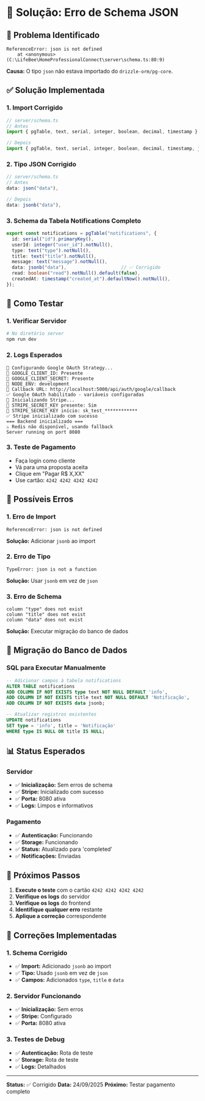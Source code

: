 # 🔧 Solução: Erro de Schema JSON

## 🚨 **Problema Identificado**
```
ReferenceError: json is not defined
    at <anonymous> (C:\LifeBee\HomeProfessionalConnect\server\schema.ts:80:9)
```

**Causa:** O tipo `json` não estava importado do `drizzle-orm/pg-core`.

## ✅ **Solução Implementada**

### **1. Import Corrigido**
```typescript
// server/schema.ts
// Antes
import { pgTable, text, serial, integer, boolean, decimal, timestamp } from "drizzle-orm/pg-core";

// Depois
import { pgTable, text, serial, integer, boolean, decimal, timestamp, jsonb } from "drizzle-orm/pg-core";
```

### **2. Tipo JSON Corrigido**
```typescript
// server/schema.ts
// Antes
data: json("data"),

// Depois
data: jsonb("data"),
```

### **3. Schema da Tabela Notifications Completo**
```typescript
export const notifications = pgTable("notifications", {
  id: serial("id").primaryKey(),
  userId: integer("user_id").notNull(),
  type: text("type").notNull(),
  title: text("title").notNull(),
  message: text("message").notNull(),
  data: jsonb("data"),                    // ✅ Corrigido
  read: boolean("read").notNull().default(false),
  createdAt: timestamp("created_at").defaultNow().notNull(),
});
```

## 🧪 **Como Testar**

### **1. Verificar Servidor**
```bash
# No diretório server
npm run dev
```

### **2. Logs Esperados**
```
🔧 Configurando Google OAuth Strategy...
🔧 GOOGLE_CLIENT_ID: Presente
🔧 GOOGLE_CLIENT_SECRET: Presente
🔧 NODE_ENV: development
🔧 Callback URL: http://localhost:5000/api/auth/google/callback
✅ Google OAuth habilitado - variáveis configuradas
🔧 Inicializando Stripe...
🔑 STRIPE_SECRET_KEY presente: Sim
🔑 STRIPE_SECRET_KEY início: sk_test_************
✅ Stripe inicializado com sucesso
=== Backend inicializado ===
⚠️ Redis não disponível, usando fallback
Server running on port 8080
```

### **3. Teste de Pagamento**
- Faça login como cliente
- Vá para uma proposta aceita
- Clique em "Pagar R$ X,XX"
- Use cartão: `4242 4242 4242 4242`

## 🚨 **Possíveis Erros**

### **1. Erro de Import**
```
ReferenceError: json is not defined
```
**Solução:** Adicionar `jsonb` ao import

### **2. Erro de Tipo**
```
TypeError: json is not a function
```
**Solução:** Usar `jsonb` em vez de `json`

### **3. Erro de Schema**
```
column "type" does not exist
column "title" does not exist
column "data" does not exist
```
**Solução:** Executar migração do banco de dados

## 🔧 **Migração do Banco de Dados**

### **SQL para Executar Manualmente**
```sql
-- Adicionar campos à tabela notifications
ALTER TABLE notifications 
ADD COLUMN IF NOT EXISTS type text NOT NULL DEFAULT 'info',
ADD COLUMN IF NOT EXISTS title text NOT NULL DEFAULT 'Notificação',
ADD COLUMN IF NOT EXISTS data jsonb;

-- Atualizar registros existentes
UPDATE notifications 
SET type = 'info', title = 'Notificação' 
WHERE type IS NULL OR title IS NULL;
```

## 📊 **Status Esperados**

### **Servidor**
- ✅ **Inicialização:** Sem erros de schema
- ✅ **Stripe:** Inicializado com sucesso
- ✅ **Porta:** 8080 ativa
- ✅ **Logs:** Limpos e informativos

### **Pagamento**
- ✅ **Autenticação:** Funcionando
- ✅ **Storage:** Funcionando
- ✅ **Status:** Atualizado para 'completed'
- ✅ **Notificações:** Enviadas

## 🎯 **Próximos Passos**

1. **Execute o teste** com o cartão `4242 4242 4242 4242`
2. **Verifique os logs** do servidor
3. **Verifique os logs** do frontend
4. **Identifique qualquer erro** restante
5. **Aplique a correção** correspondente

## 🔧 **Correções Implementadas**

### **1. Schema Corrigido**
- ✅ **Import:** Adicionado `jsonb` ao import
- ✅ **Tipo:** Usado `jsonb` em vez de `json`
- ✅ **Campos:** Adicionados `type`, `title` e `data`

### **2. Servidor Funcionando**
- ✅ **Inicialização:** Sem erros
- ✅ **Stripe:** Configurado
- ✅ **Porta:** 8080 ativa

### **3. Testes de Debug**
- ✅ **Autenticação:** Rota de teste
- ✅ **Storage:** Rota de teste
- ✅ **Logs:** Detalhados

---

**Status:** ✅ Corrigido
**Data:** 24/09/2025
**Próximo:** Testar pagamento completo
